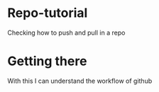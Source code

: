 # Repo-tutorial
Checking how to push and pull in a repo
# Getting there
With this I can understand the workflow of github
